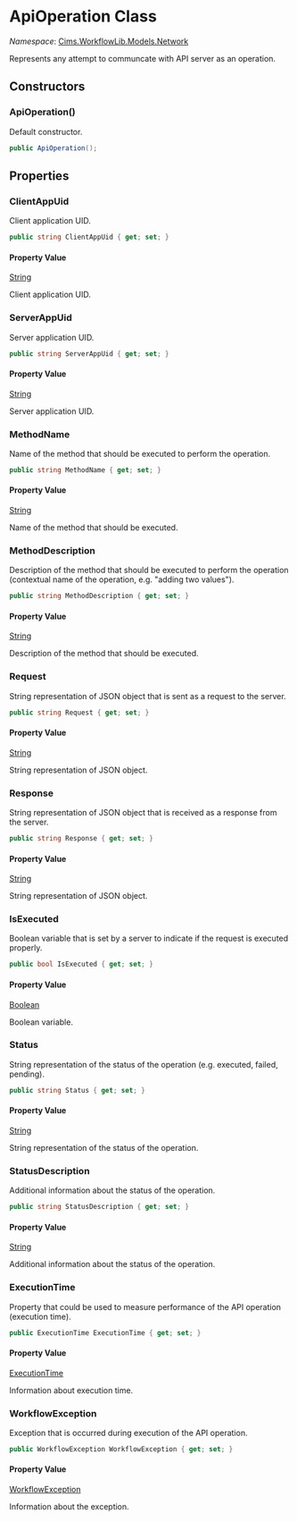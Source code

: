 # ApiOperation Class

*Namespace*: [Cims.WorkflowLib.Models.Network](Cims.WorkflowLib.Models.Network.md)

Represents any attempt to communcate with API server as an operation.

## Constructors

### ApiOperation()

Default constructor.

```C#
public ApiOperation();
```

## Properties

### ClientAppUid

Client application UID.

```C#
public string ClientAppUid { get; set; }
```

#### Property Value

[String](https://learn.microsoft.com/en-us/dotnet/api/system.string)

Client application UID.

### ServerAppUid

Server application UID.

```C#
public string ServerAppUid { get; set; }
```

#### Property Value

[String](https://learn.microsoft.com/en-us/dotnet/api/system.string)

Server application UID.

### MethodName

Name of the method that should be executed to perform the operation.

```C#
public string MethodName { get; set; }
```

#### Property Value

[String](https://learn.microsoft.com/en-us/dotnet/api/system.string)

Name of the method that should be executed.

### MethodDescription

Description of the method that should be executed to perform the operation (contextual name of the operation, e.g. "adding two values").

```C#
public string MethodDescription { get; set; }
```

#### Property Value

[String](https://learn.microsoft.com/en-us/dotnet/api/system.string)

Description of the method that should be executed.

### Request

String representation of JSON object that is sent as a request to the server.

```C#
public string Request { get; set; }
```

#### Property Value

[String](https://learn.microsoft.com/en-us/dotnet/api/system.string)

String representation of JSON object.

### Response

String representation of JSON object that is received as a response from the server.

```C#
public string Response { get; set; }
```

#### Property Value

[String](https://learn.microsoft.com/en-us/dotnet/api/system.string)

String representation of JSON object.

### IsExecuted

Boolean variable that is set by a server to indicate if the request is executed properly.

```C#
public bool IsExecuted { get; set; }
```

#### Property Value

[Boolean](https://learn.microsoft.com/en-us/dotnet/api/system.boolean)

Boolean variable.

### Status

String representation of the status of the operation (e.g. executed, failed, pending).

```C#
public string Status { get; set; }
```

#### Property Value

[String](https://learn.microsoft.com/en-us/dotnet/api/system.string)

String representation of the status of the operation.

### StatusDescription

Additional information about the status of the operation.

```C#
public string StatusDescription { get; set; }
```

#### Property Value

[String](https://learn.microsoft.com/en-us/dotnet/api/system.string)

Additional information about the status of the operation.

### ExecutionTime

Property that could be used to measure performance of the API operation (execution time).

```C#
public ExecutionTime ExecutionTime { get; set; }
```

#### Property Value

[ExecutionTime](../Performance/ExecutionTime.md)

Information about execution time.

### WorkflowException

Exception that is occurred during execution of the API operation.

```C#
public WorkflowException WorkflowException { get; set; }
```

#### Property Value

[WorkflowException](../ErrorHandling/WorkflowException.md)

Information about the exception.
